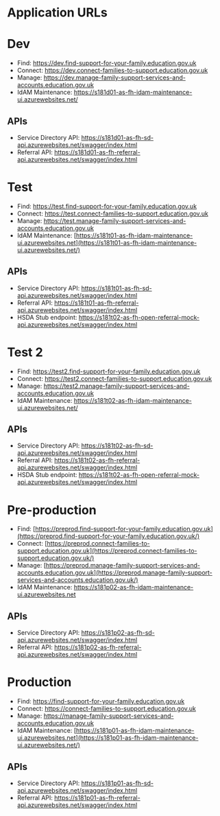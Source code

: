 # Application URLs

# Dev

* Find: <https://dev.find-support-for-your-family.education.gov.uk>
* Connect: <https://dev.connect-families-to-support.education.gov.uk>
* Manage: <https://dev.manage-family-support-services-and-accounts.education.gov.uk>
* IdAM Maintenance: <https://s181d01-as-fh-idam-maintenance-ui.azurewebsites.net/>

## APIs

* Service Directory API: <https://s181d01-as-fh-sd-api.azurewebsites.net/swagger/index.html>
* Referral API: <https://s181d01-as-fh-referral-api.azurewebsites.net/swagger/index.html>


# Test

* Find: <https://test.find-support-for-your-family.education.gov.uk>
* Connect: <https://test.connect-families-to-support.education.gov.uk>
* Manage: <https://test.manage-family-support-services-and-accounts.education.gov.uk>
* IdAM Maintenance: [https://s181t01-as-fh-idam-maintenance-ui.azurewebsites.net](https://s181t01-as-fh-idam-maintenance-ui.azurewebsites.net/)

## APIs

* Service Directory API: <https://s181t01-as-fh-sd-api.azurewebsites.net/swagger/index.html>
* Referral API: <https://s181t01-as-fh-referral-api.azurewebsites.net/swagger/index.html>
* HSDA Stub endpoint: <https://s181t02-as-fh-open-referral-mock-api.azurewebsites.net/swagger/index.html>

# Test 2

* Find: <https://test2.find-support-for-your-family.education.gov.uk>
* Connect: <https://test2.connect-families-to-support.education.gov.uk>
* Manage: <https://test2.manage-family-support-services-and-accounts.education.gov.uk>
* IdAM Maintenance: <https://s181t02-as-fh-idam-maintenance-ui.azurewebsites.net/>

## APIs

* Service Directory API: <https://s181t02-as-fh-sd-api.azurewebsites.net/swagger/index.html>
* Referral API: <https://s181t02-as-fh-referral-api.azurewebsites.net/swagger/index.html>
* HSDA Stub endpoint: <https://s181t02-as-fh-open-referral-mock-api.azurewebsites.net/swagger/index.html>

# Pre-production

* Find: [https://preprod.find-support-for-your-family.education.gov.uk](https://preprod.find-support-for-your-family.education.gov.uk/)
* Connect: [https://preprod.connect-families-to-support.education.gov.uk](https://preprod.connect-families-to-support.education.gov.uk/)
* Manage: [https://preprod.manage-family-support-services-and-accounts.education.gov.uk](https://preprod.manage-family-support-services-and-accounts.education.gov.uk/)
* IdAM Maintenance: <https://s181p02-as-fh-idam-maintenance-ui.azurewebsites.net>

## APIs

* Service Directory API: <https://s181p02-as-fh-sd-api.azurewebsites.net/swagger/index.html>
* Referral API: <https://s181p02-as-fh-referral-api.azurewebsites.net/swagger/index.html>

# Production

* Find: <https://find-support-for-your-family.education.gov.uk>
* Connect: <https://connect-families-to-support.education.gov.uk>
* Manage: <https://manage-family-support-services-and-accounts.education.gov.uk>
* IdAM Maintenance: [https://s181p01-as-fh-idam-maintenance-ui.azurewebsites.net](https://s181p01-as-fh-idam-maintenance-ui.azurewebsites.net/)

## APIs

* Service Directory API: <https://s181p01-as-fh-sd-api.azurewebsites.net/swagger/index.html>
* Referral API: <https://s181p01-as-fh-referral-api.azurewebsites.net/swagger/index.html>